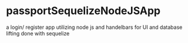# passportSequelizeNodeJSApp
a login/ register app utilizing node js and handelbars for UI and database lifting done with sequelize
